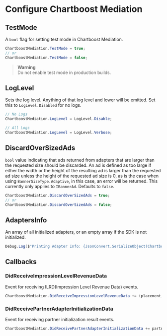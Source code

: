 # Configure Chartboost Mediation

## TestMode
A `bool` flag for setting test mode in Chartboost Mediation. 

```csharp
ChartboostMediation.TestMode = true;
// or
ChartboostMediation.TestMode = false;
```

> **Warning** \
> Do not enable test mode in production builds.

## LogLevel
Sets the log level. Anything of that log level and lower will be emitted. Set this to `LogLevel.Disabled` for no logs.

```csharp
// No Logs
ChartboostMediation.LogLevel = LogLevel.Disable;

// All Logs
ChartboostMediation.LogLevel = LogLevel.Verbose;
```

## DiscardOverSizedAds
`bool` value indicating that ads returned from adapters that are larger than the requested size should be discarded. An ad is defined as too large if either the width or the height of the resulting ad is larger than the requested ad size unless the height of the requested ad size is 0, as is the case when using `BannerSizeType.Adaptive`, in this case, an error will be returned. This currently only applies to `IBannerAd`. Defaults to `false`.

```csharp
ChartboostMediation.DiscardOverSizedAds = true;
// or
ChartboostMediation.DiscardOverSizedAds = false;
```

## AdaptersInfo
An array of all initialized adapters, or an empty array if the SDK is not initialized.

```csharp
Debug.Log($"Printing Adapter Info: {JsonConvert.SerializeObject(ChartboostMediation.AdaptersInfo, Formatting.Indented)}");
```

## Callbacks

### DidReceiveImpressionLevelRevenueData
Event for receiving ILRD(Impression Level Revenue Data) events.

```csharp
ChartboostMediation.DidReceiveImpressionLevelRevenueData += (placement, impressionData) => Debug.Log($"Received ILRD for: {placement}, ILRD: {JsonTools.SerializeObject(impressionData, Formatting.Indented)}");
```

### DidReceivePartnerAdapterInitializationData
Event for receiving partner initialization result events.

```csharp
ChartboostMediation.DidReceivePartnerAdapterInitializationData += partnerInitializationData => Debug.Log($"Received Partner Initialization Data {JsonTools.SerializeObject(partnerInitializationData, Formatting.Indented)}");
```